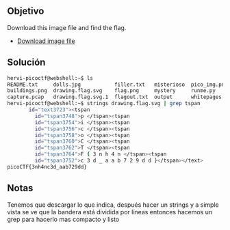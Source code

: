 ## Objetivo
Download this image file and find the flag.

- [Download image file](https://artifacts.picoctf.net/c/100/drawing.flag.svg)
## Solución
```bash
hervi-picoctf@webshell:~$ ls
README.txt     dolls.jpg           filler.txt   misterioso  pico_img.png
buildings.png  drawing.flag.svg    flag.png     mystery     runme.py
capture.pcap   drawing.flag.svg.1  flagout.txt  output      whitepages.txt
hervi-picoctf@webshell:~$ strings drawing.flag.svg | grep tspan
       id="text3723"><tspan
         id="tspan3748">p </tspan><tspan
         id="tspan3754">i </tspan><tspan
         id="tspan3756">c </tspan><tspan
         id="tspan3758">o </tspan><tspan
         id="tspan3760">C </tspan><tspan
         id="tspan3762">T </tspan><tspan
         id="tspan3764">F { 3 n h 4 n </tspan><tspan
         id="tspan3752">c 3 d _ a a b 7 2 9 d d }</tspan></text>
picoCTF{3nh4nc3d_aab729dd}
```
## Notas
Tenemos que descargar lo que indica, después hacer un strings y a simple vista se ve que la bandera está dividida por líneas entonces hacemos un grep para hacerlo mas compacto y listo